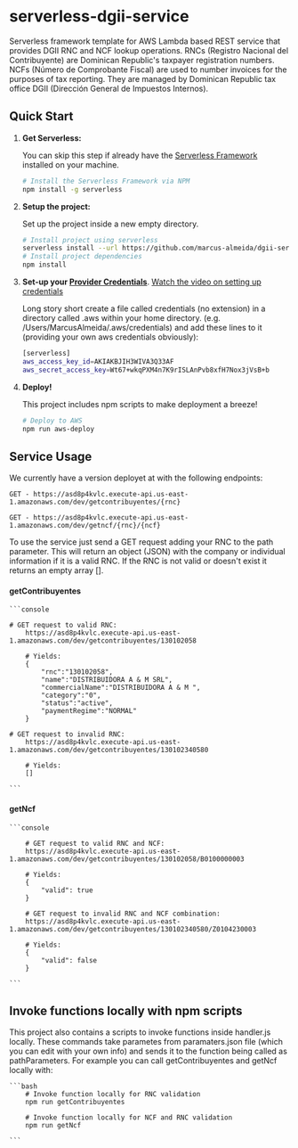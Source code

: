 # serverless-dgii-service

Serverless framework template for AWS Lambda based REST service that provides DGII RNC and NCF lookup operations. RNCs (Registro Nacional del Contribuyente) are Dominican Republic's taxpayer registration numbers. NCFs (Número de Comprobante Fiscal) are used to number invoices for the purposes of tax reporting. They are managed by Dominican Republic tax office DGII (Dirección General de Impuestos Internos).


## Quick Start

1. **Get Serverless:**

	You can skip this step if already have the [Serverless Framework](https://serverless.com/framework/) installed on your machine.
  
	```bash
  	# Install the Serverless Framework via NPM
  	npm install -g serverless
	```

2. **Setup the project:**

	Set up the project inside a new empty directory.
	
	```bash
	# Install project using serverless
	serverless install --url https://github.com/marcus-almeida/dgii-serverless-service.git --name <insert_desired_name_of_service_here>
	# Install project dependencies
	npm install
	```
	
3. **Set-up your [Provider Credentials](./docs/providers/aws/guide/credentials.md)**. [Watch the video on setting up credentials](https://www.youtube.com/watch?v=HSd9uYj2LJA)

	Long story short create a file called credentials (no extension) in a directory called .aws within your home directory. (e.g. /Users/MarcusAlmeida/\.aws/credentials) and add these lines to it (providing your own aws credentials obviously):
	
	```bash
	[serverless]
	aws_access_key_id=AKIAKBJIH3WIVA3Q33AF
	aws_secret_access_key=Wt67+wkqPXM4n7K9rISLAnPvb8xfH7Nox3jVsB+b
	```
	
4. **Deploy!**

	This project includes npm scripts to make deployment a breeze!
	
	```bash
	# Deploy to AWS
	npm run aws-deploy
	```
	
## Service Usage

  We currently have a version deployet at with the following endpoints: 

	GET - https://asd8p4kvlc.execute-api.us-east-1.amazonaws.com/dev/getcontribuyentes/{rnc}
 
	GET - https://asd8p4kvlc.execute-api.us-east-1.amazonaws.com/dev/getncf/{rnc}/{ncf}

  To use the service just send a GET request adding your RNC to the path parameter. This will return an object (JSON) with the company or individual information if it is a valid RNC. If the RNC is not valid or doesn't exist it returns an empty array [].

#### getContribuyentes

	```console
	
  	# GET request to valid RNC:
		https://asd8p4kvlc.execute-api.us-east-1.amazonaws.com/dev/getcontribuyentes/130102058
		
		# Yields:
		{
			"rnc":"130102058",
			"name":"DISTRIBUIDORA A & M SRL",
			"commercialName":"DISTRIBUIDORA A & M ",
			"category":"0",
			"status":"active",
			"paymentRegime":"NORMAL"
		}
	
  	# GET request to invalid RNC:
		https://asd8p4kvlc.execute-api.us-east-1.amazonaws.com/dev/getcontribuyentes/130102340580
		
		# Yields:
		[]
		
	```

#### getNcf

	```console
	
		# GET request to valid RNC and NCF:
		https://asd8p4kvlc.execute-api.us-east-1.amazonaws.com/dev/getcontribuyentes/130102058/B0100000003
		
		# Yields:
		{
			"valid": true
		}
	
		# GET request to invalid RNC and NCF combination:
		https://asd8p4kvlc.execute-api.us-east-1.amazonaws.com/dev/getcontribuyentes/130102340580/Z0104230003
		
		# Yields:
		{
			"valid": false
		}
		
	```


## Invoke functions locally with npm scripts

  This project also contains a scripts to invoke functions inside handler.js locally. These commands take parametes from paramaters.json file (which you can edit with your own info) and sends it to the function being called as pathParameters. For example you can call getContribuyentes and getNcf locally with:

	```bash
		# Invoke function locally for RNC validation
		npm run getContribuyentes
		
		# Invoke function locally for NCF and RNC validation
		npm run getNcf
		
	```
	